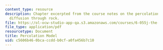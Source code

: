 ```yaml
---
content_type: resource
description: Chapter excerpted from the course notes on the percolation model of oil
  diffusion through rock.
file: https://ol-ocw-studio-app-qa.s3.amazonaws.com/courses/6-055j-the-art-of-approximation-in-science-and-engineering-spring-2008/c5606b460bcaccddb0cfa0fa456b7c10_apr14a.pdf
file_type: application/pdf
resourcetype: Document
title: Percolation Model
uid: c5606b46-0bca-ccdd-b0cf-a0fa456b7c10
---
```

